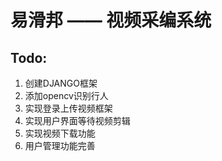 # 易滑邦 —— 视频采编系统

## Todo:

1. 创建DJANGO框架
2. 添加opencv识别行人
3. 实现登录上传视频框架
4. 实现用户界面等待视频剪辑
5. 实现视频下载功能
6. 用户管理功能完善